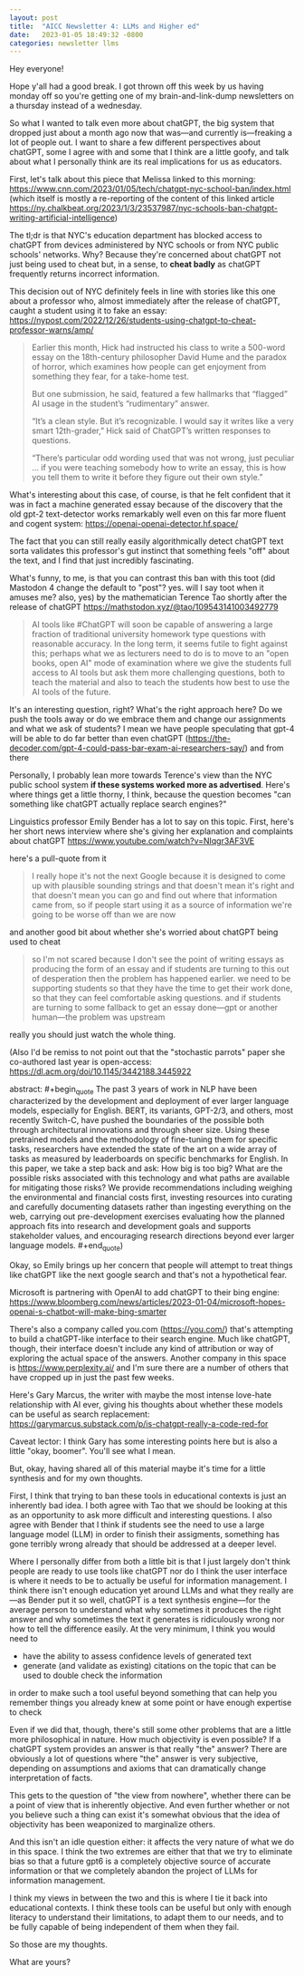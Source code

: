 ```yaml
---
layout: post
title:  "AICC Newsletter 4: LLMs and Higher ed"
date:   2023-01-05 18:49:32 -0800
categories: newsletter llms
---
```


Hey everyone!

Hope y'all had a good break. I got thrown off this week by us having monday off so you're getting one of my brain-and-link-dump newsletters on a thursday instead of a wednesday.

So what I wanted to talk even more about chatGPT, the big system that dropped just about a month ago now that was&#x2014;and currently is&#x2014;freaking a lot of people out. I want to share a few different perspectives about chatGPT, some I agree with and some that I think are a little goofy, and talk about what I personally think are its real implications for us as educators.

First, let's talk about this piece that Melissa linked to this morning: <https://www.cnn.com/2023/01/05/tech/chatgpt-nyc-school-ban/index.html>
(which itself is mostly a re-reporting of the content of this linked article <https://ny.chalkbeat.org/2023/1/3/23537987/nyc-schools-ban-chatgpt-writing-artificial-intelligence>)

The tl;dr is that NYC's education department has blocked access to chatGPT from devices administered by NYC schools or from NYC public schools' networks. Why? Because they're concerned about chatGPT not just being used to cheat but, in a sense, to **cheat badly** as chatGPT frequently returns incorrect information.

This decision out of NYC definitely feels in line with stories like this one about a professor who, almost immediately after the release of chatGPT, caught a student using it to fake an essay:
<https://nypost.com/2022/12/26/students-using-chatgpt-to-cheat-professor-warns/amp/>

> Earlier this month, Hick had instructed his class to write a 500-word essay on the 18th-century philosopher David Hume and the paradox of horror, which examines how people can get enjoyment from something they fear, for a take-home test.
> 
> But one submission, he said, featured a few hallmarks that “flagged” AI usage in the student’s “rudimentary” answer.
> 
> “It’s a clean style. But it’s recognizable. I would say it writes like a very smart 12th-grader,” Hick said of ChatGPT’s written responses to questions.
> 
> “There’s particular odd wording used that was not wrong, just peculiar … if you were teaching somebody how to write an essay, this is how you tell them to write it before they figure out their own style.”

What's interesting about this case, of course, is that he felt confident that it was in fact a machine generated essay because of the discovery that the old gpt-2 text-detector works remarkably well even on this far more fluent and cogent system: <https://openai-openai-detector.hf.space/>

The fact that you can still really easily algorithmically detect chatGPT text sorta validates this professor's gut instinct that something feels "off" about the text, and I find that just incredibly fascinating. 

What's funny, to me, is that you can contrast this ban with this toot (did Mastodon 4 change the default to "post"? yes. will I say toot when it amuses me? also, yes) by the mathematician Terence Tao shortly after the release of chatGPT 
<https://mathstodon.xyz/@tao/109543141003492779>

> AI tools like #ChatGPT will soon be capable of answering a large fraction of traditional university homework type questions with reasonable accuracy.  In the long term, it seems futile to fight against this; perhaps what we as lecturers need to do is to move to an "open books, open AI" mode of examination where we give the students full access to AI tools but ask them more challenging questions, both to teach the material and also to teach the students how best to use the AI tools of the future.

It's an interesting question, right? What's the right approach here? Do we push the tools away or do we embrace them and change our assignments and what we ask of students? I mean we have people speculating that gpt-4 will be able to do far better than even chatGPT (<https://the-decoder.com/gpt-4-could-pass-bar-exam-ai-researchers-say/>) and from there 

Personally, I probably lean more towards Terence's view than the NYC public school system **if these systems worked more as advertised**. Here's where things get a little thorny, I think, because the question becomes "can something like chatGPT actually replace search engines?"

Linguistics professor Emily Bender has a lot to say on this topic. First, here's her short news interview where she's giving her explanation and complaints about chatGPT
<https://www.youtube.com/watch?v=NIqgr3AF3VE>

here's a pull-quote from it

> I really hope it's not the next Google because it is designed to come up with plausible sounding strings and that doesn't mean it's right and that doesn't mean you can go and find out where that information came from, so if people start using it as a source of information we're going to be worse off than we are now

and another good bit about whether she's worried about chatGPT being used to cheat

> so I'm not scared because I don't see the point of writing essays as producing the form of an essay and if students are turning to this out of desperation then the problem has happened earlier. we need to be supporting students so that they have the time to get their work done, so that they can feel comfortable asking questions. and if students are turning to some fallback to get an essay done&#x2014;gpt or another human&#x2014;the problem was upstream

really you should just watch the whole thing.

(Also I'd be remiss to not point out that the "stochastic parrots" paper she co-authored last year is open-access:  <https://dl.acm.org/doi/10.1145/3442188.3445922>

abstract:
\#+begin<sub>quote</sub>
The past 3 years of work in NLP have been characterized by the development and deployment of ever larger language models, especially for English. BERT, its variants, GPT-2/3, and others, most recently Switch-C, have pushed the boundaries of the possible both through architectural innovations and through sheer size. Using these pretrained models and the methodology of fine-tuning them for specific tasks, researchers have extended the state of the art on a wide array of tasks as measured by leaderboards on specific benchmarks for English. In this paper, we take a step back and ask: How big is too big? What are the possible risks associated with this technology and what paths are available for mitigating those risks? We provide recommendations including weighing the environmental and financial costs first, investing resources into curating and carefully documenting datasets rather than ingesting everything on the web, carrying out pre-development exercises evaluating how the planned approach fits into research and development goals and supports stakeholder values, and encouraging research directions beyond ever larger language models.
\#+end<sub>quote</sub>)

Okay, so Emily brings up her concern that people will attempt to treat things like chatGPT like the next google search and that's not a hypothetical fear.

Microsoft is partnering with OpenAI to add chatGPT to their bing engine: <https://www.bloomberg.com/news/articles/2023-01-04/microsoft-hopes-openai-s-chatbot-will-make-bing-smarter>

There's also a company called you.com (<https://you.com/>) that's attempting to build a chatGPT-like interface to their search engine. Much like chatGPT, though, their interface doesn't include any kind of attribution or way of exploring the actual space of the answers. Another company in this space is <https://www.perplexity.ai/> and I'm sure there are a number of others that have cropped up in just the past few weeks. 

Here's Gary Marcus, the writer with maybe the most intense love-hate relationship with AI ever, giving his thoughts about whether these models can be useful as search replacement: <https://garymarcus.substack.com/p/is-chatgpt-really-a-code-red-for>

Caveat lector: I think Gary has some interesting points here but is also a little "okay, boomer". You'll see what I mean.

But, okay, having shared all of this material maybe it's time for a little synthesis and for my own thoughts.

First, I think that trying to ban these tools in educational contexts is just an inherently bad idea. I both agree with Tao that we should be looking at this as an opportunity to ask more difficult and interesting questions. I also agree with Bender that I think if students see the need to use a large language model (LLM) in order to finish their assigments, something has gone terribly wrong already that should be addressed at a deeper level.

Where I personally differ from both a little bit is that I just largely don't think people are ready to use tools like chatGPT nor do I think the user interface is where it needs to be to actually be useful for information management. I think there isn't enough education yet around LLMs and what they really are&#x2014;as Bender put it so well, chatGPT is a text synthesis engine&#x2014;for the average person to understand what why sometimes it produces the right answer and why sometimes the text it generates is ridiculously wrong nor how to tell the difference easily. At the very minimum, I think you would need to

-   have the ability to assess confidence levels of generated text
-   generate (and validate as existing) citations on the topic that can be used to double check the information

in order to make such a tool useful beyond something that can help you remember things you already knew at some point or have enough expertise to check

Even if we did that, though, there's still some other problems that are a little more philosophical in nature. How much objectivity is even possible? If a chatGPT system provides an answer is that really "the" answer? There are obviously a lot of questions where "the" answer is very subjective, depending on assumptions and axioms that can dramatically change interpretation of facts.  

This gets to the question of "the view from nowhere", whether there can be a point of view that is inherently objective. And even further whether or not you believe such a thing can exist it's somewhat obvious that the idea of objectivity has been weaponized to marginalize others.

And this isn't an idle question either: it affects the very nature of what we do in this space. I think the two extremes are either that that we try to eliminate bias so that a future gpt6 is a completely objective source of accurate information or that we completely abandon the project of LLMs for information management.

I think my views in between the two and this is where I tie it back into educational contexts. I think these tools can be useful but only with enough literacy to understand their limitations, to adapt them to our needs, and to be fully capable of being independent of them when they fail.

So those are my thoughts.

What are yours?
